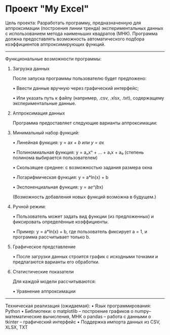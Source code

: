 # Проект "My Excel"

Цель проекта: 
Разработать программу, предназначенную для аппроксимации (построения линии тренда) экспериментальных данных с использованием метода наименьших квадратов (МНК). Программа должна предоставлять возможность автоматического подбора коэффициентов аппроксимирующих функций. 
________________________________________
Функциональные возможности программы: 

1. Загрузка данных

    После запуска программы пользователю будет предложено: 
    
    •	Ввести данные вручную через графический интерфейс;
    
    •	Или указать путь к файлу (например, .csv, .xlsx, .txt), содержащему экспериментальные данные.

2. Аппроксимация данных 

    Программа предоставляет следующие варианты аппроксимации:

3. Минимальный набор функций: 

    •	Линейная функция: y = a*x + b или y = a*x
    
    •	Полиномиальная функция: y = aₙxⁿ + ... + a₁x + a₀ (степень полинома выбирается пользователем)
    
    •	Скользящее среднее: с возможностью задания размера окна
    
    •	Логарифмическая функция: y = a*ln(x) + b
    
    •	Экспоненциальная функция: y = a*e^(b*x)
    
    (Возможность добавления новых функций возможна в будущем.)

4. Ручной режим: 

    •	Пользователь может задать вид функции (из предложенных) и фиксировать определённые коэффициенты.
    
    •	Пример: y = a*ln(x) + b, где пользователь фиксирует a = 1, и программа рассчитывает только b.
    
5. Графическое представление 

    •	После загрузки данных строится график с исходными точками и предлагаются варианты его обработки.

6. Статистические показатели 

    Для каждой модели рассчитываются: 
    
    •	Уравнение аппроксимации 
________________________________________
Техническая реализация (ожидаемая): 
•	Язык программирования: Python 
•	Библиотеки:
o	matplotlib – построение графиков
o	numpy– математические вычисления, МНК
o	pandas – работа с данными
o	tkinter – графический интерфейс
•	Поддержка импорта данных из CSV, XLSX, TXT

